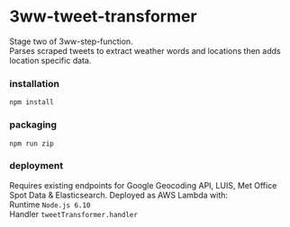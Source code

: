 # 3ww-tweet-transformer
Stage two of 3ww-step-function.  
Parses scraped tweets to extract weather words and locations then adds location specific data. 

### installation
`npm install`

### packaging
`npm run zip`

### deployment
Requires existing endpoints for Google Geocoding API, LUIS, Met Office Spot Data & Elasticsearch.
Deployed as AWS Lambda with:   
Runtime `Node.js 6.10`  
Handler `tweetTransformer.handler`  